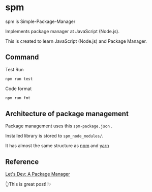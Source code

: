 # spm

spm is Simple-Package-Manager

Implements package manager at JavaScript (Node.js).<br>

This is created to learn JavaScript (Node.js) and Package Manager.

## Command

Test Run

```bash
npm run test
```

Code format

```bash
npm run fmt
```

## Architecture of package management

Package management uses this `spm-package.json` .

Installed library is stored to `spm_node_modules/`.

It has almost the same structure as [npm](https://github.com/npm/npm) and [yarn](https://github.com/yarnpkg/yarn)

## Reference

[Let's Dev: A Package Manager](https://yarnpkg.com/blog/2017/07/11/lets-dev-a-package-manager/)

👆This is great post!!✨

